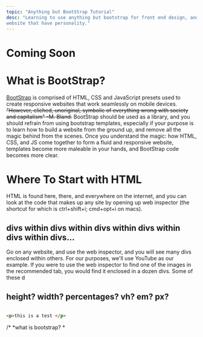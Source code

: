```yaml
---
topic: "Anything but BootStrap Tutorial"
desc: "Learning to use anything but bootstrap for front end design, and making
website that have personality."
---
```


# Coming Soon

# What is BootStrap?
   [BootStrap](http://getbootstrap.com) is comprised of HTML, CSS
   and JavaScript presets used to create responsive websites that work
   seamlessly on mobile devices. ~~"However, cliched, unoriginal, symbolic
   of everything wrong with society and capitalism" -M. Bland.~~ BootStrap
   should be used as a library, and you should refrain from using bootstrap
   templates, especially if your purpose is to learn how to build a website from
   the ground up, and remove all the magic behind from the scenes. Once you
   understand the magic: how HTML, CSS, and JS come together to form a fluid and
   responsive website, templates become more maleable in your hands, and
   BootStrap code becomes more clear.  

# Where To Start with HTML
   HTML is found here, there, and everywhere on the internet, and you can look
   at the code that makes up any site by opening up web inspector (the shortcut
         for which is ctrl+shift+i; cmd+opt+i on macs). 


## divs within divs within divs within divs within divs within divs...
   Go on any website, and use the web inspector, and you will see many divs
   enclosed within others. For our purposes, we'll use YouTube as our example.
   If you were to use the web inspector to find one of the images in the
   recommended tab, you would find it enclosed in a dozen divs. Some of these
   d


## height? width? percentages? vh? em? px? 


```html

<p>this is a test </p>

```


/*
   *what is bootstrap?
   *
